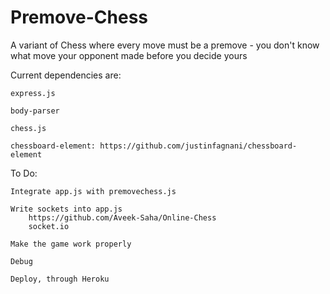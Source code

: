 # Premove-Chess
A variant of Chess where every move must be a premove - you don't know what move your opponent made before you decide yours

Current dependencies are:

    express.js

    body-parser

    chess.js

    chessboard-element: https://github.com/justinfagnani/chessboard-element

To Do:

    Integrate app.js with premovechess.js

    Write sockets into app.js
        https://github.com/Aveek-Saha/Online-Chess
        socket.io

    Make the game work properly

    Debug

    Deploy, through Heroku